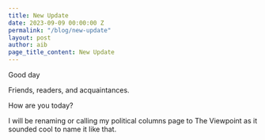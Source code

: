 ```yaml
---
title: New Update
date: 2023-09-09 00:00:00 Z
permalink: "/blog/new-update"
layout: post
author: aib
page_title_content: New Update
---
```


Good day

Friends, readers, and acquaintances.

How are you today? 

I will be renaming or calling my political columns page to The Viewpoint as it sounded cool to name it like that.


